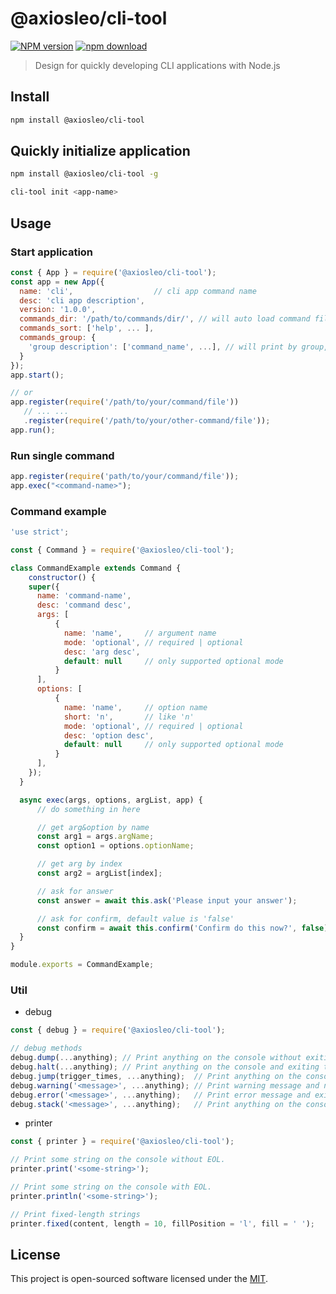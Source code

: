 # @axiosleo/cli-tool

[![NPM version](https://img.shields.io/npm/v/@axiosleo/cli-tool.svg?style=flat-square)](https://npmjs.org/package/@axiosleo/cli-tool)
[![npm download](https://img.shields.io/npm/dm/@axiosleo/cli-tool.svg?style=flat-square)](https://npmjs.org/package/@axiosleo/cli-tool)

> Design for quickly developing CLI applications with Node.js

## Install

```bash
npm install @axiosleo/cli-tool
```

## Quickly initialize application

```bash
npm install @axiosleo/cli-tool -g

cli-tool init <app-name>
```

## Usage

### Start application

```js
const { App } = require('@axiosleo/cli-tool');
const app = new App({
  name: 'cli',                  // cli app command name
  desc: 'cli app description',
  version: '1.0.0',
  commands_dir: '/path/to/commands/dir/', // will auto load command files
  commands_sort: ['help', ... ],
  commands_group: {
    'group description': ['command_name', ...], // will print by group, need @1.0.0 version
  }
});
app.start();

// or
app.register(require('/path/to/your/command/file'))
   // ... ...
   .register(require('/path/to/your/other-command/file'));
app.run();
```

### Run single command

```js
app.register(require('path/to/your/command/file'));
app.exec("<command-name>");
```

### Command example

```js
'use strict';

const { Command } = require('@axiosleo/cli-tool');

class CommandExample extends Command {
    constructor() {
    super({
      name: 'command-name',
      desc: 'command desc',
      args: [
          {
            name: 'name',     // argument name
            mode: 'optional', // required | optional
            desc: 'arg desc',
            default: null     // only supported optional mode
          }
      ],
      options: [
          {
            name: 'name',     // option name
            short: 'n',       // like 'n'
            mode: 'optional', // required | optional
            desc: 'option desc',
            default: null     // only supported optional mode
          }
      ],
    });
  }

  async exec(args, options, argList, app) {
      // do something in here

      // get arg&option by name
      const arg1 = args.argName;
      const option1 = options.optionName;

      // get arg by index
      const arg2 = argList[index];

      // ask for answer
      const answer = await this.ask('Please input your answer');

      // ask for confirm, default value is 'false'
      const confirm = await this.confirm('Confirm do this now?', false);
  }
}

module.exports = CommandExample;
```

### Util

- debug

```js
const { debug } = require('@axiosleo/cli-tool');

// debug methods
debug.dump(...anything); // Print anything on the console without exiting the process.
debug.halt(...anything); // Print anything on the console and exiting the process.
debug.jump(trigger_times, ...anything);  // Print anything on the console after the number of triggers is reached.
debug.warning('<message>', ...anything); // Print warning message and not exiting the process.
debug.error('<message>', ...anything);   // Print error message and exiting the process.
debug.stack('<message>', ...anything);   // Print anything on the console and throw an error.
```

- printer

```js
const { printer } = require('@axiosleo/cli-tool');

// Print some string on the console without EOL.
printer.print('<some-string>');

// Print some string on the console with EOL.
printer.println('<some-string>');

// Print fixed-length strings
printer.fixed(content, length = 10, fillPosition = 'l', fill = ' ');
```

## License

This project is open-sourced software licensed under the [MIT](LICENSE).
